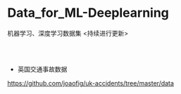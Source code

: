 # Data_for_ML-Deeplearning

机器学习、深度学习数据集
<持续进行更新>

<br/>
<br/>

- 英国交通事故数据

https://github.com/joaofig/uk-accidents/tree/master/data
